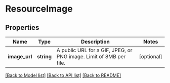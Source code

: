 # ResourceImage

## Properties
Name | Type | Description | Notes
------------ | ------------- | ------------- | -------------
**image_url** | **string** | A public URL for a GIF, JPEG, or PNG image. Limit of 8MB per file. | [optional] 

[[Back to Model list]](../README.md#documentation-for-models) [[Back to API list]](../README.md#documentation-for-api-endpoints) [[Back to README]](../README.md)


